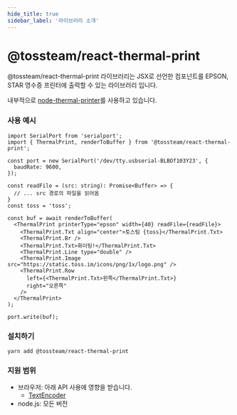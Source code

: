```yaml
---
hide_title: true
sidebar_label: '라이브러리 소개'
---
```


# @tossteam/react-thermal-print

@tossteam/react-thermal-print 라이브러리는 JSX로 선언한 컴포넌트를 EPSON, STAR 영수증 프린터에 출력할 수 있는 라이브러리 입니다.

내부적으로 [node-thermal-printer](https://github.com/Klemen1337/node-thermal-printer)를 사용하고 있습니다.

### 사용 예시

```tsx
import SerialPort from 'serialport';
import { ThermalPrint, renderToBuffer } from '@tossteam/react-thermal-print';

const port = new SerialPort('/dev/tty.usbserial-BLBOf103Y23', {
  baudRate: 9600,
});

const readFile = (src: string): Promise<Buffer> => {
  // ... src 경로의 파일을 읽어옴
}
const toss = 'toss';

const buf = await renderToBuffer(
  <ThermalPrint printerType="epson" width={40} readFile={readFile}>
    <ThermalPrint.Txt align="center">토스팀 {toss}</ThermalPrint.Txt>
    <ThermalPrint.Br />
    <ThermalPrint.Txt>화이팅!</ThermalPrint.Txt>
    <ThermalPrint.Line type="double" />
    <ThermalPrint.Image src="https://static.toss.im/icons/png/1x/logo.png" />
    <ThermalPrint.Row
      left={<ThermalPrint.Txt>왼쪽</ThermalPrint.Txt>}
      right="오른쪽"
    />
  </ThermalPrint>
);

port.write(buf);
```

### 설치하기

```shell
yarn add @tossteam/react-thermal-print
```

### 지원 범위

- 브라우저: 아래 API 사용에 영향을 받습니다.
  * [TextEncoder](https://developer.mozilla.org/en-US/docs/Web/API/TextEncoder#browser_compatibility)
- node.js: 모든 버전
